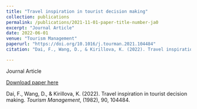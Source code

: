 ```yaml
---
title: "Travel inspiration in tourist decision making"
collection: publications
permalink: /publications/2021-11-01-paper-title-number-ja0
excerpt: "Journal Article"
date: 2022-06-01
venue: "Tourism Management"
paperurl: "https://doi.org/10.1016/j.tourman.2021.104484"
citation: "Dai, F., Wang, D., & Kirillova, K. (2022). Travel inspiration in tourist decision making. <i>Tourism Management</i>, (1982), 90, 104484."

---
```

Journal Article

[Download paper here](https://doi.org/10.1016/j.tourman.2021.104484)

Dai, F., Wang, D., & Kirillova, K. (2022). Travel inspiration in tourist decision making. <i>Tourism Management</i>, (1982), 90, 104484.
